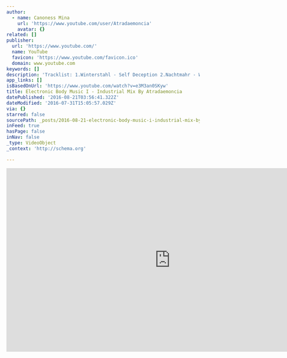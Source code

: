 ```yaml
---
author:
  - name: Canoness Mina
    url: 'https://www.youtube.com/user/Atradaemoncia'
    avatar: {}
related: []
publisher:
  url: 'https://www.youtube.com/'
  name: YouTube
  favicon: 'https://www.youtube.com/favicon.ico'
  domain: www.youtube.com
keywords: []
description: 'Tracklist: 1.Winterstahl - Self Deception 2.Nachtmahr - Weil ich''s kann!'
app_links: []
isBasedOnUrl: 'https://www.youtube.com/watch?v=e3M3an0SKyw'
title: Electronic Body Music I - Industrial Mix By Atradaemoncia
datePublished: '2016-08-21T03:56:41.322Z'
dateModified: '2016-07-31T15:05:57.029Z'
via: {}
starred: false
sourcePath: _posts/2016-08-21-electronic-body-music-i-industrial-mix-by-atradaemoncia.md
inFeed: true
hasPage: false
inNav: false
_type: VideoObject
_context: 'http://schema.org'

---
```

<iframe src="https://cdn.embedly.com/widgets/media.html?src=https%3A%2F%2Fwww.youtube.com%2Fembed%2Fe3M3an0SKyw%3Ffeature%3Doembed&amp;url=http%3A%2F%2Fwww.youtube.com%2Fwatch%3Fv%3De3M3an0SKyw&amp;image=https%3A%2F%2Fi.ytimg.com%2Fvi%2Fe3M3an0SKyw%2Fhqdefault.jpg&amp;key=b7d04c9b404c499eba89ee7072e1c4f7&amp;type=text%2Fhtml&amp;schema=youtube" width="854" height="480" scrolling="no" frameborder="0" allowfullscreen="" style=""></iframe>